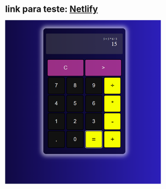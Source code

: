 
<h1>
link para teste: <a href="https://martiyan-calculadora.netlify.app/">Netlify</a>
</h1>

<img src="calf.png" />